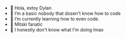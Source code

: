 - 👋 Hola, estoy Dylan
- 🌹 I’m a basic nobody that dosen't know how to code
- 🤍 I’m currently learning how to even code.
- 🌹 Mitski fanatic 
- 🤍 I honestly don't know what I'm doing lmao

<!---
YoSoyZenithx/YoSoyZenithx is a ✨ special ✨ repository because its `README.md` (this file) appears on your GitHub profile.
You can click the Preview link to take a look at your changes.
--->
